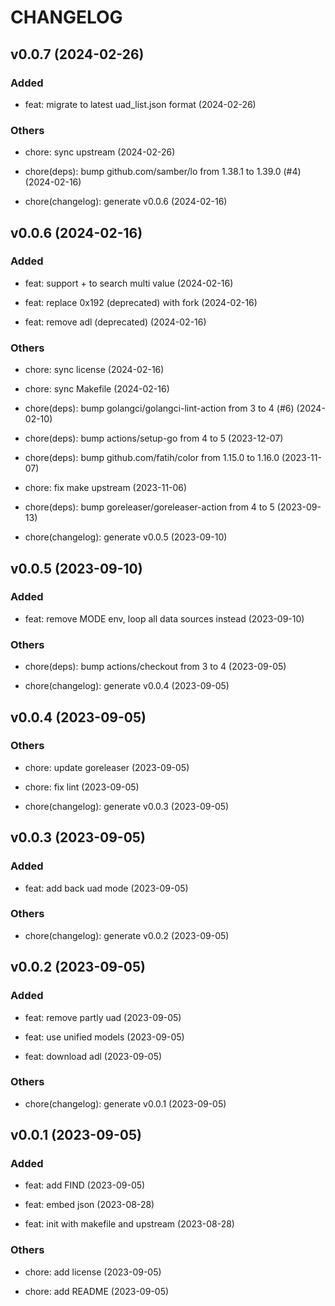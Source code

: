 # CHANGELOG

## v0.0.7 (2024-02-26)

### Added

- feat: migrate to latest uad_list.json format (2024-02-26)

### Others

- chore: sync upstream (2024-02-26)

- chore(deps): bump github.com/samber/lo from 1.38.1 to 1.39.0 (#4) (2024-02-16)

- chore(changelog): generate v0.0.6 (2024-02-16)

## v0.0.6 (2024-02-16)

### Added

- feat: support + to search multi value (2024-02-16)

- feat: replace 0x192 (deprecated) with fork (2024-02-16)

- feat: remove adl (deprecated) (2024-02-16)

### Others

- chore: sync license (2024-02-16)

- chore: sync Makefile (2024-02-16)

- chore(deps): bump golangci/golangci-lint-action from 3 to 4 (#6) (2024-02-10)

- chore(deps): bump actions/setup-go from 4 to 5 (2023-12-07)

- chore(deps): bump github.com/fatih/color from 1.15.0 to 1.16.0 (2023-11-07)

- chore: fix make upstream (2023-11-06)

- chore(deps): bump goreleaser/goreleaser-action from 4 to 5 (2023-09-13)

- chore(changelog): generate v0.0.5 (2023-09-10)

## v0.0.5 (2023-09-10)

### Added

- feat: remove MODE env, loop all data sources instead (2023-09-10)

### Others

- chore(deps): bump actions/checkout from 3 to 4 (2023-09-05)

- chore(changelog): generate v0.0.4 (2023-09-05)

## v0.0.4 (2023-09-05)

### Others

- chore: update goreleaser (2023-09-05)

- chore: fix lint (2023-09-05)

- chore(changelog): generate v0.0.3 (2023-09-05)

## v0.0.3 (2023-09-05)

### Added

- feat: add back uad mode (2023-09-05)

### Others

- chore(changelog): generate v0.0.2 (2023-09-05)

## v0.0.2 (2023-09-05)

### Added

- feat: remove partly uad (2023-09-05)

- feat: use unified models (2023-09-05)

- feat: download adl (2023-09-05)

### Others

- chore(changelog): generate v0.0.1 (2023-09-05)

## v0.0.1 (2023-09-05)

### Added

- feat: add FIND (2023-09-05)

- feat: embed json (2023-08-28)

- feat: init with makefile and upstream (2023-08-28)

### Others

- chore: add license (2023-09-05)

- chore: add README (2023-09-05)
